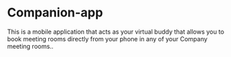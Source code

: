 # Companion-app
This is a mobile application that acts as your virtual buddy that allows you to book meeting rooms directly from your phone in any of your Company meeting rooms..

